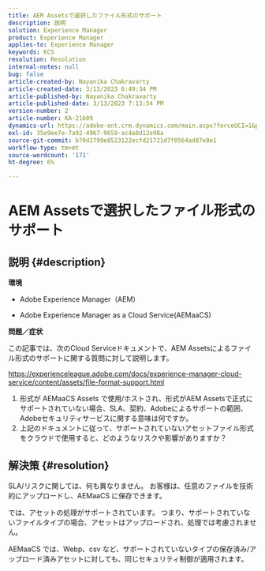 ```yaml
---
title: AEM Assetsで選択したファイル形式のサポート
description: 説明
solution: Experience Manager
product: Experience Manager
applies-to: Experience Manager
keywords: KCS
resolution: Resolution
internal-notes: null
bug: false
article-created-by: Nayanika Chakravarty
article-created-date: 3/13/2023 6:49:34 PM
article-published-by: Nayanika Chakravarty
article-published-date: 3/13/2023 7:13:54 PM
version-number: 2
article-number: KA-21609
dynamics-url: https://adobe-ent.crm.dynamics.com/main.aspx?forceUCI=1&pagetype=entityrecord&etn=knowledgearticle&id=005662c9-cfc1-ed11-83ff-6045bd0065b6
exl-id: 35e9ee7e-7a92-4967-9659-ac4a8d12e98a
source-git-commit: b70d2799e8523122ecfd21721d7f0564ad87e8e1
workflow-type: tm+mt
source-wordcount: '171'
ht-degree: 6%

---
```


# AEM Assetsで選択したファイル形式のサポート

## 説明 {#description}


<b>環境</b>

- Adobe Experience Manager（AEM）

- Adobe Experience Manager as a Cloud Service(AEMaaCS)

<b>問題／症状</b>

この記事では、次のCloud Serviceドキュメントで、AEM Assetsによるファイル形式のサポートに関する質問に対して説明します。

<https://experienceleague.adobe.com/docs/experience-manager-cloud-service/content/assets/file-format-support.html>


1. 形式が AEMaaCS Assets で使用/ホストされ、形式がAEM Assetsで正式にサポートされていない場合、SLA、契約、Adobeによるサポートの範囲、Adobeセキュリティサービスに関する意味は何ですか。
2. 上記のドキュメントに従って、サポートされていないアセットファイル形式をクラウドで使用すると、どのようなリスクや影響がありますか？



## 解決策 {#resolution}


SLA/リスクに関しては、何も異なりません。 お客様は、任意のファイルを技術的にアップロードし、AEMaaCS に保存できます。

では、アセットの処理がサポートされています。 つまり、サポートされていないファイルタイプの場合、アセットはアップロードされ、処理では考慮されません。

AEMaaCS では、Webp、csv など、サポートされていないタイプの保存済み/アップロード済みアセットに対しても、同じセキュリティ制御が適用されます。
